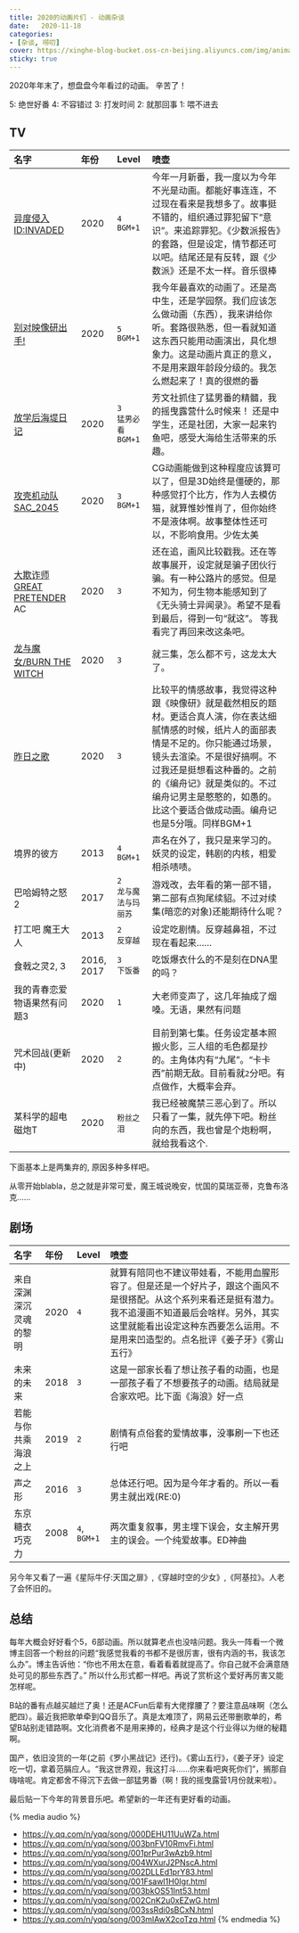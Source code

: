 ```yaml
---
title: 2020的动画片们 - 动画杂谈
date:   2020-11-18
categories:
- [杂谈, 唠叨]
cover: https://xinghe-blog-bucket.oss-cn-beijing.aliyuncs.com/img/animation-2020-01.jpg
sticky: true
---
```


2020年年末了，想盘盘今年看过的动画。 辛苦了！

<!-- more -->

5: 绝世好番
4: 不容错过
3: 打发时间
2: 就那回事
1: 喂不进去

## TV


|名字|年份|Level|喷壶|
|:---|:---|:---|:---|
|[异度侵入 ID:INVADED](https://www.bilibili.com/bangumi/play/ss29310/?from=search&seid=8274231251512104459)|2020|`4` <br> `BGM+1`|今年一月新番，我一度以为今年不光是动画。都能好事连连，不过现在看来是我想多了。故事挺不错的，组织通过罪犯留下“意识”。来追踪罪犯。《少数派报告》的套路，但是设定，情节都还可以吧。结尾还是有反转，跟《少数派》还是不太一样。音乐很棒|
|[别对映像研出手!](http://www.acfun.cn/bangumi/aa6000902)|2020|`5` <br> `BGM+1`|我今年最喜欢的动画了。还是高中生，还是学园祭。我们应该怎么做动画（东西），我来讲给你听。套路很熟悉，但一看就知道这东西只能用动画演出，具化想象力。这是动画片真正的意义，不是用来跟年龄段分级的。我怎么燃起来了！真的很燃的番|
|[放学后海堤日记](https://www.bilibili.com/bangumi/play/ss33026/?from=search&seid=713955886149335277)|2020|`3` <br> `猛男必看` <br> `BGM+1`|芳文社抓住了猛男番的精髓，我的摇曳露营什么时候来！ 还是中学生，还是社团，大家一起来钓鱼吧，感受大海给生活带来的乐趣。|
|[攻壳机动队SAC_2045](https://www.bilibili.com/bangumi/play/ep320553?from=search&seid=4229136616657321591)|2020|`3` <br> `BGM+1`|CG动画能做到这种程度应该算可以了，但是3D始终是僵硬的，那种感觉打个比方，作为人去模仿猫，就算惟妙惟肖了，但你始终不是液体啊。故事整体性还可以，不影响食用。少佐太美|
|[大欺诈师GREAT PRETENDER](http://www.acfun.cn/bangumi/aa6002662) AC|2020|`3`|还在追，画风比较戳我。还在等故事展开，设定就是骗子团伙行骗。有一种公路片的感觉。但是不知为，何生物本能感知到了《无头骑士异闻录》。希望不是看到最后，得到一句“就这”。 等我看完了再回来改这条吧。|
|[龙与魔女/BURN THE WITCH](https://www.bilibili.com/bangumi/play/ss34432/?from=search&seid=3665074949705917146)|2020|`3`|就三集，怎么都不亏，这龙太大了。|
|[昨日之歌](https://www.bilibili.com/bangumi/play/ss33006/?from=search&seid=5995233804361257824)|2020|`3`|比较平的情感故事，我觉得这种跟《映像研》就是截然相反的题材。更适合真人演，你在表达细腻情感的时候，纸片人的面部表情是不足的。你只能通过场景，镜头去渲染。不是很好搞啊。不过我还是挺想看这种番的。之前的《编舟记》就是类似的。不过编舟记男主是憨憨的，如愚的。比这个要适合做成动画。编舟记也是5分哦。同样BGM+1|
|境界的彼方|2013|`4` <br> `BGM+1`|声名在外了，我只是来学习的。妖灵的设定，韩剧的内核，相爱相杀啧啧。|
|巴哈姆特之怒2|2017|`2` <br> `龙与魔法与玛丽苏`|游戏改，去年看的第一部不错，第二部有点狗尾续貂。不过对续集(暗恋的对象)还能期待什么呢？|
|打工吧 魔王大人|2013|`2` <br> `反穿越`|设定吃剧情。反穿越鼻祖，不过现在看起来……|
|食戟之灵2, 3|2016, 2017|`3` <br> `下饭番`|吃饭爆衣什么的不是刻在DNA里的吗？|
|我的青春恋爱物语果然有问题3|2020|`1`|大老师变声了，这几年抽成了烟嗓。无语，果然有问题|
|咒术回战(更新中)|2020|`2`|目前到第七集。任务设定基本照搬火影，三人组的毛色都是抄的。主角体内有“九尾”。“卡卡西”前期无敌。目前看就`2`分吧。有点做作，大概率会弃。|
|某科学的超电磁炮T|2020|`粉丝之泪`|我已经被魔禁三恶心到了。所以只看了一集，就先停下吧。粉丝向的东西，我也曾是个炮粉啊，就给我看这个.|

下面基本上是两集弃的, 原因多种多样吧。

从零开始blabla，总之就是非常可爱，魔王城说晚安，忧国的莫瑞亚蒂，克鲁布洛克……


## 剧场

|名字|年份|Level|喷壶|
|:---|:---|:---|:---|
|来自深渊 深沉灵魂的黎明|2020|`4`|就算有陪同也不建议带娃看，不能用血腥形容了。但是还是一个好片子，跟这个画风不是很搭配。从这个系列来看还是挺有潜力。我不追漫画不知道最后会啥样。另外，其实这里就能看出设定这种东西要怎么运用。不是用来凹造型的。点名批评《姜子牙》《雾山五行》|
|未来的未来|2018|`3`|这是一部家长看了想让孩子看的动画，也是一部孩子看了不想要孩子的动画。结局就是合家欢吧。比下面《海浪》好一点|
|若能与你共乘海浪之上|2019|`2`|剧情有点俗套的爱情故事，没事刷一下也还行吧|
|声之形|2016|`3`|总体还行吧。因为是今年才看的。所以一看男主就出戏(RE:0)|
|东京糖衣巧克力|2008|`4`, `BGM+1`|两次重复叙事，男主埋下误会，女主解开男主的误会。一个纯爱故事。ED神曲|

另今年又看了一遍《星际牛仔:天国之扉》,《穿越时空的少女》,《阿基拉》。人老了会怀旧的。


## 总结

每年大概会好好看个5，6部动画。所以就算老点也没啥问题。我头一阵看一个微博主回答一个粉丝的问题“我感觉我看的书都不是很厉害，很有内涵的书，我该怎么办”。博主告诉他：“你也不用太在意，看着看着就提高了。你自己就不会满意随处可见的那些东西了。” 所以什么形式都一样吧。再说了赏析这个爱好再厉害又能怎样呢。

B站的番有点越买越烂了奥！还是ACFun后辈有大佬撑腰了？要注意品味啊（怎么肥四）。最近我把歌单牵到QQ音乐了。真是太难顶了，网易云还带删歌单的，希望B站别走错路啊。文化消费者不是用来捧的，经典才是这个行业得以为继的秘籍啊。


国产，依旧没货的一年(之前《罗小黑战记》还行)。《雾山五行》，《姜子牙》设定吃一切，拿着范膈应人。“我这世界观，我这打斗……你来看吧爽死你们”，搁那自嗨啥呢。肯定都舍不得沉下去做一部猛男番（啊！我的摇曳露营1月份就来啦）。


最后贴一下今年的背景音乐吧。希望新的一年还有更好看的动画。


{% media audio %}
- https://y.qq.com/n/yqq/song/000DEHU11UuWZa.html
- https://y.qq.com/n/yqq/song/003bnFV10RmvFi.html
- https://y.qq.com/n/yqq/song/001prPur3wAzb9.html
- https://y.qq.com/n/yqq/song/004WXurJ2PNscA.html
- https://y.qq.com/n/yqq/song/002DLLEd1prY83.html
- https://y.qq.com/n/yqq/song/001FsawI1H0Igr.html
- https://y.qq.com/n/yqq/song/003bkOS51Int53.html
- https://y.qq.com/n/yqq/song/002CnK2u0xEZwG.html
- https://y.qq.com/n/yqq/song/003ssRdi0sBCxN.html
- https://y.qq.com/n/yqq/song/003mlAwX2coTzq.html
{% endmedia %}